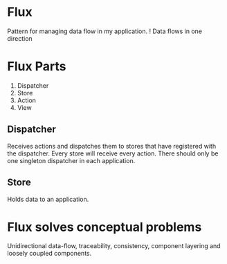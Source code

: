 # Flux
Pattern for managing data flow in my application. 
! Data flows in one direction

# Flux Parts
1. Dispatcher
2. Store
3. Action
4. View

## Dispatcher
Receives actions and dispatches them to stores that have registered with the dispatcher.
Every store will receive every action. There should only be one singleton dispatcher in each application.

## Store
Holds data to an application.

# Flux solves conceptual problems
Unidirectional data-flow, traceability, consistency, component layering and loosely coupled components.

